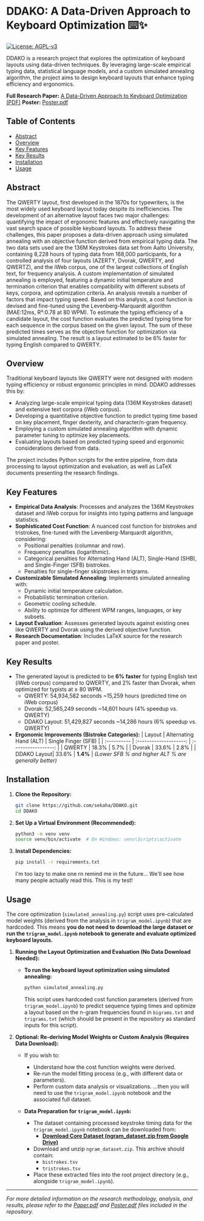 # DDAKO: A Data-Driven Approach to Keyboard Optimization ⌨️✨

[![License: AGPL-v3](https://img.shields.io/badge/license-AGPL--v3-blue)](https://github.com/sekaha/DDAKO/blob/main/LICENSE)

DDAKO is a research project that explores the optimization of keyboard layouts using data-driven techniques. By leveraging large-scale empirical typing data, statistical language models, and a custom simulated annealing algorithm, the project aims to design keyboard layouts that enhance typing efficiency and ergonomics.

**Full Research Paper:** [A Data-Driven Approach to Keyboard Optimization (PDF)](https://github.com/sekaha/DDAKO/blob/main/Data-Driven%20Approach%20to%20Keyboard%20Optimization.pdf)
**Poster:** [Poster.pdf](https://github.com/sekaha/DDAKO/blob/main/Poster.pdf)

## Table of Contents

- [Abstract](#abstract)
- [Overview](#overview)
- [Key Features](#key-features)
- [Key Results](#key-results)
- [Installation](#installation)
- [Usage](#usage)

## Abstract

The QWERTY layout, first developed in the 1870s for typewriters, is the most widely used keyboard layout today despite its inefficiencies. The development of an alternative layout faces two major challenges: quantifying the impact of ergonomic features and effectively navigating the vast search space of possible keyboard layouts. To address these challenges, this paper proposes a data-driven approach using simulated annealing with an objective function derived from empirical typing data. The two data sets used are the 136M Keystrokes data set from Aalto University, containing 8,228 hours of typing data from 168,000 participants, for a controlled analysis of four layouts (AZERTY, Dvorak, QWERTY, and QWERTZ), and the iWeb corpus, one of the largest collections of English text, for frequency analysis. A custom implementation of simulated annealing is employed, featuring a dynamic initial temperature and termination criterion that enables compatibility with different subsets of keys, corpora, and optimization criteria. An analysis reveals a number of factors that impact typing speed. Based on this analysis, a cost function is devised and fine-tuned using the Levenberg-Marquardt algorithm (MAE:12ms, R²:0.78 at 80 WPM). To estimate the typing efficiency of a candidate layout, the cost function evaluates the predicted typing time for each sequence in the corpus based on the given layout. The sum of these predicted times serves as the objective function for optimization via simulated annealing. The result is a layout estimated to be 6% faster for typing English compared to QWERTY.

## Overview

Traditional keyboard layouts like QWERTY were not designed with modern typing efficiency or robust ergonomic principles in mind. DDAKO addresses this by:

-   Analyzing large-scale empirical typing data (136M Keystrokes dataset) and extensive text corpora (iWeb corpus).
-   Developing a quantitative objective function to predict typing time based on key placement, finger dexterity, and character/n-gram frequency.
-   Employing a custom simulated annealing algorithm with dynamic parameter tuning to optimize key placements.
-   Evaluating layouts based on predicted typing speed and ergonomic considerations derived from data.

The project includes Python scripts for the entire pipeline, from data processing to layout optimization and evaluation, as well as LaTeX documents presenting the research findings.

## Key Features

-   **Empirical Data Analysis**: Processes and analyzes the 136M Keystrokes dataset and iWeb corpus for insights into typing patterns and language statistics.
-   **Sophisticated Cost Function**: A nuanced cost function for bistrokes and tristrokes, fine-tuned with the Levenberg-Marquardt algorithm, considering:
    -   Positional penalties (columnar and row).
    -   Frequency penalties (logarithmic).
    -   Categorical penalties for Alternating Hand (ALT), Single-Hand (SHB), and Single-Finger (SFB) bistrokes.
    -   Penalties for single-finger skipstrokes in trigrams.
-   **Customizable Simulated Annealing**: Implements simulated annealing with:
    -   Dynamic initial temperature calculation.
    -   Probabilistic termination criterion.
    -   Geometric cooling schedule.
    -   Ability to optimize for different WPM ranges, languages, or key subsets.
-   **Layout Evaluation**: Assesses generated layouts against existing ones like QWERTY and Dvorak using the derived objective function.
-   **Research Documentation**: Includes LaTeX source for the research paper and poster.

## Key Results

-   The generated layout is predicted to be **6% faster** for typing English text (iWeb corpus) compared to QWERTY, and 2% faster than Dvorak, when optimized for typists at ≥ 80 WPM.
    -   QWERTY: 54,934,582 seconds ~15,259 hours (predicted time on iWeb corpus)
    -   Dvorak: 52,565,249 seconds ~14,601 hours (4% speedup vs. QWERTY)
    -   DDAKO Layout: 51,429,827 seconds ~14,286 hours (6% speedup vs. QWERTY)
-   **Ergonomic Improvements (Bistroke Categories):**
    | Layout      | Alternating Hand (ALT) | Single Finger (SFB) |
    | :---------- | :--------------------: | :-----------------: |
    | QWERTY      |         18.3%          |        5.7%         |
    | Dvorak      |         33.6%          |        2.8%         |
    | DDAKO Layout|         33.6%          |        **1.4%**     |
    *(Lower SFB % and higher ALT % are generally better)*

## Installation

1.  **Clone the Repository:**
    ```bash
    git clone https://github.com/sekaha/DDAKO.git
    cd DDAKO
    ```

2.  **Set Up a Virtual Environment (Recommended):**
    ```bash
    python3 -m venv venv
    source venv/bin/activate  # On Windows: venv\Scripts\activate
    ```

3.  **Install Dependencies:**
    ```bash
    pip install -r requirements.txt
    ```
    I'm too lazy to make one rn remind me in the future... We'll see how many people actually read this. This is my test!
    
## Usage

The core optimization (`simulated_annealing.py`) script uses pre-calculated model weights (derived from the analysis in `trigram_model.ipynb`) that are hardcoded. This means **you do not need to download the large dataset or run the `trigram_model.ipynb` notebook to generate and evaluate optimized keyboard layouts.**

1.  **Running the Layout Optimization and Evaluation (No Data Download Needed):**
    *   **To run the keyboard layout optimization using simulated annealing:**
        ```bash
        python simulated_annealing.py
        ```
        This script uses hardcoded cost function parameters (derived from `trigram_model.ipynb`) to predict sequence typing times and optimize a layout based on the n-gram frequencies found in `bigrams.txt` and `trigrams.txt` (which should be present in the repository as standard inputs for this script).

2.  **Optional: Re-deriving Model Weights or Custom Analysis (Requires Data Download):**
    *   If you wish to:
        *   Understand how the cost function weights were derived.
        *   Re-run the model fitting process (e.g., with different data or parameters).
        *   Perform custom data analysis or visualizations.
        ...then you will need to use the `trigram_model.ipynb` notebook and the associated full dataset.

    *   **Data Preparation for `trigram_model.ipynb`:**
        *   The dataset containing processed keystroke timing data for the `trigram_model.ipynb` notebook can be downloaded from:
            *   [**Download Core Dataset (ngram_dataset.zip from Google Drive)**](https://drive.google.com/file/d/1NCXE8hl6SkDjoG_lPoUzMD4tlV6mCgTB/view?usp=sharing)
        *   Download and unzip `ngram_dataset.zip`. This archive should contain:
            *   `bistrokes.tsv`
            *   `tristrokes.tsv`
        *   Place these extracted files into the root project directory (e.g., alongside `trigram_model.ipynb`).

---

*For more detailed information on the research methodology, analysis, and results, please refer to the [Paper.pdf](https://github.com/sekaha/DDAKO/blob/main/Data-Driven%20Approach%20to%20Keyboard%20Optimization.pdf) and [Poster.pdf](https://github.com/sekaha/DDAKO/blob/main/Poster.pdf) files included in the repository.*
